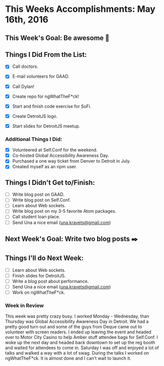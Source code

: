 # This Weeks Accomplishments: May 16th, 2016

## This Week's Goal: Be awesome :tada:

## Things I Did From the List:
- [x] Call doctors.
- [x] E-mail volunteers for GAAD.
- [x] Call Dylan!
- [x] Create repo for ngWhatTheF*ck!
- [x] Start and finish code exercise for SoFi.
- [x] Create DetroitJS logo.
- [x] Start slides for DetroitJS meetup.


### Additional Things I Did:
- [x] Volunteered at Self.Conf for the weekend.
- [x] Co-hosted Global Accessibility Awareness Day.
- [x] Purchased a one way ticket from Denver to Detroit in July.
- [x] Created myself as an npm user.

## Things I Didn't Get to/Finish:
- [ ] Write blog post on GAAD.
- [ ] Write blog post on Self.Conf.
- [ ] Learn about Web sockets.
- [ ] Write blog post on my 3-5 favorite Atom packages.
- [ ] Call student loan place.
- [ ] Send Una a nice email (una.kravets@gmail.com)

## Next Week's Goal: Write two blog posts :black_nib:

## Things I'll do Next Week:
- [ ] Learn about Web sockets.
- [ ] Finish slides for DetroitJS.
- [ ] Write a blog post about performance.
- [ ] Send Una a nice email (una.kravets@gmail.com)
- [ ] Work on ngWhatTheF*ck.

### Week in Review
This week was pretty crazy busy. I worked Monday - Wednesday, than Thursday was Global Accessibility Awareness Day in Detroit. We had a pretty good turn out and some of the guys from Deque came out to volunteer with screen readers. I ended up leaving the event and headed over to Motor City Casino to help Amber stuff attendee bags for Self.Conf. I woke up the next day and headed back downtown to set up the reg booth and waited for attendees to come in. Saturday I was off and enjoyed a lot of talks and walked a way with a lot of swag. During the talks I worked on ngWhatTheF*ck. It is almost done and I can't wait to launch it.
